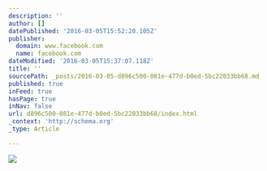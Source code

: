 ```yaml
---
description: ''
author: []
datePublished: '2016-03-05T15:52:20.105Z'
publisher:
  domain: www.facebook.com
  name: facebook.com
dateModified: '2016-03-05T15:37:07.118Z'
title: ''
sourcePath: _posts/2016-03-05-d896c500-081e-477d-b0ed-5bc22033bb68.md
published: true
inFeed: true
hasPage: true
inNav: false
url: d896c500-081e-477d-b0ed-5bc22033bb68/index.html
_context: 'http://schema.org'
_type: Article

---
```

![](https://fbcdn-sphotos-e-a.akamaihd.net/hphotos-ak-frc1/t31.0-8/10010189_588661427907925_4134082562447678009_o.jpg)